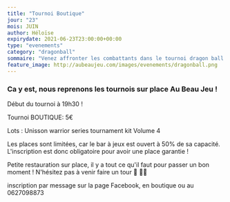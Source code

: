 ```yaml
---
title: "Tournoi Boutique"
jour: "23"
mois: JUIN
author: Héloïse
expirydate: 2021-06-23T23:00:00+00:00
type: "evenements"
category: "dragonball"
sommaire: "Venez affronter les combattants dans le tournoi dragon ball super card game !"
feature_image: http://aubeaujeu.com/images/evenements/dragonball.png
---
```

### Ca y est, nous reprenons les tournois sur place Au Beau Jeu !

Début du tournoi à 19h30 !

Tournoi BOUTIQUE: 5€

Lots : Unisson warrior series tournament kit Volume 4

Les places sont limitées, car le bar à jeux est ouvert à 50% de sa capacité. L'inscription est donc obligatoire pour avoir une place garantie !

Petite restauration sur place, il y a tout ce qu'il faut pour passer un bon moment ! N'hésitez pas à venir faire un tour 🥪 🥤🍿


inscription par message sur la page Facebook, en boutique ou au 0627098873
